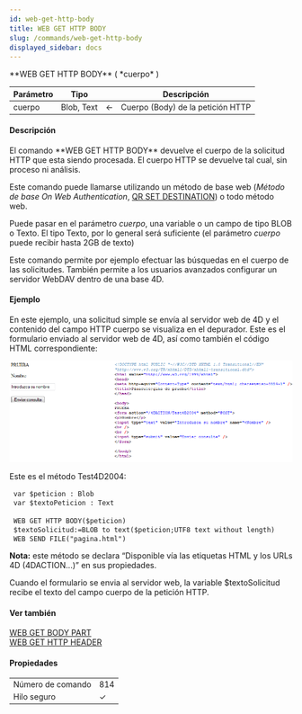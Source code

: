 ```yaml
---
id: web-get-http-body
title: WEB GET HTTP BODY
slug: /commands/web-get-http-body
displayed_sidebar: docs
---
```


<!--REF #_command_.WEB GET HTTP BODY.Syntax-->**WEB GET HTTP BODY** ( *cuerpo* )<!-- END REF-->
<!--REF #_command_.WEB GET HTTP BODY.Params-->
| Parámetro | Tipo |  | Descripción |
| --- | --- | --- | --- |
| cuerpo | Blob, Text | &#8592; | Cuerpo (Body) de la petición HTTP |

<!-- END REF-->

#### Descripción 

<!--REF #_command_.WEB GET HTTP BODY.Summary-->El comando **WEB GET HTTP BODY** devuelve el cuerpo de la solicitud HTTP que esta siendo procesada.<!-- END REF--> El cuerpo HTTP se devuelve tal cual, sin proceso ni análisis. 

Este comando puede llamarse utilizando un método de base web (*Método de base On Web Authentication*, [QR SET DESTINATION](qr-set-destination.md)) o todo método web. 

Puede pasar en el parámetro *cuerpo*, una variable o un campo de tipo BLOB o Texto. El tipo Texto, por lo general será suficiente (el parámetro *cuerpo* puede recibir hasta 2GB de texto) 

Este comando permite por ejemplo efectuar las búsquedas en el cuerpo de las solicitudes. También permite a los usuarios avanzados configurar un servidor WebDAV dentro de una base 4D.

#### Ejemplo 

En este ejemplo, una solicitud simple se envía al servidor web de 4D y el contenido del campo HTTP cuerpo se visualiza en el depurador. Este es el formulario enviado al servidor web de 4D, así como también el código HTML correspondiente: 

![](../assets/en/commands/pict38463.es.png)

Este es el método Test4D2004:

```4d
 var $peticion : Blob
 var $textoPeticion : Text
 
 WEB GET HTTP BODY($peticion)
 $textoSolicitud:=BLOB to text($peticion;UTF8 text without length)
 WEB SEND FILE("pagina.html")
```

**Nota:** este método se declara “Disponible vía las etiquetas HTML y los URLs 4D (4DACTION...)” en sus propiedades. 

Cuando el formulario se envia al servidor web, la variable $textoSolicitud recibe el texto del campo cuerpo de la petición HTTP.

#### Ver también 

[WEB GET BODY PART](web-get-body-part.md)  
[WEB GET HTTP HEADER](web-get-http-header.md)  

#### Propiedades

|  |  |
| --- | --- |
| Número de comando | 814 |
| Hilo seguro | &check; |


